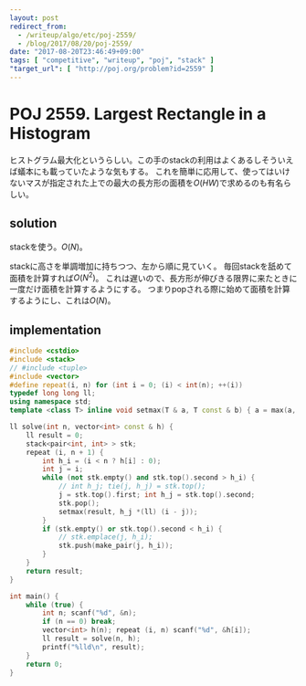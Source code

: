 ```yaml
---
layout: post
redirect_from:
  - /writeup/algo/etc/poj-2559/
  - /blog/2017/08/20/poj-2559/
date: "2017-08-20T23:46:49+09:00"
tags: [ "competitive", "writeup", "poj", "stack" ]
"target_url": [ "http://poj.org/problem?id=2559" ]
---
```


# POJ 2559. Largest Rectangle in a Histogram

ヒストグラム最大化というらしい。この手のstackの利用はよくあるしそういえば蟻本にも載っていたような気もする。
これを簡単に応用して、使ってはいけないマスが指定された上での最大の長方形の面積を$O(HW)$で求めるのも有名らしい。

## solution

stackを使う。$O(N)$。

stackに高さを単調増加に持ちつつ、左から順に見ていく。
毎回stackを舐めて面積を計算すれば$O(N^2)$。
これは遅いので、長方形が伸びきる限界に来たときに一度だけ面積を計算するようにする。
つまりpopされる際に始めて面積を計算するようにし、これは$O(N)$。

## implementation

``` c++
#include <cstdio>
#include <stack>
// #include <tuple>
#include <vector>
#define repeat(i, n) for (int i = 0; (i) < int(n); ++(i))
typedef long long ll;
using namespace std;
template <class T> inline void setmax(T & a, T const & b) { a = max(a, b); }

ll solve(int n, vector<int> const & h) {
    ll result = 0;
    stack<pair<int, int> > stk;
    repeat (i, n + 1) {
        int h_i = (i < n ? h[i] : 0);
        int j = i;
        while (not stk.empty() and stk.top().second > h_i) {
            // int h_j; tie(j, h_j) = stk.top();
            j = stk.top().first; int h_j = stk.top().second;
            stk.pop();
            setmax(result, h_j *(ll) (i - j));
        }
        if (stk.empty() or stk.top().second < h_i) {
            // stk.emplace(j, h_i);
            stk.push(make_pair(j, h_i));
        }
    }
    return result;
}

int main() {
    while (true) {
        int n; scanf("%d", &n);
        if (n == 0) break;
        vector<int> h(n); repeat (i, n) scanf("%d", &h[i]);
        ll result = solve(n, h);
        printf("%lld\n", result);
    }
    return 0;
}
```
